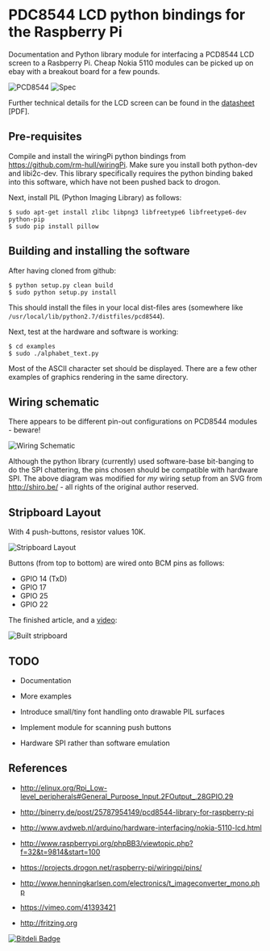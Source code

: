 PDC8544 LCD python bindings for the Raspberry Pi
================================================

Documentation and Python library module for interfacing a PCD8544 LCD 
screen to a Rasbperry Pi. Cheap Nokia 5110 modules can be picked up
on ebay with a breakout board for a few pounds.

![PCD8544](https://raw.github.com/rm-hull/pcd8544/master/doc/pcd8544.png) ![Spec](https://raw.github.com/rm-hull/pcd8544/master/doc/tech-spec/spec.png)

Further technical details for the LCD screen can be found in the 
[datasheet](https://raw.github.com/rm-hull/pcd8544/master/doc/tech-spec/datasheet.pdf) [PDF].

Pre-requisites
--------------
Compile and install the wiringPi python bindings from https://github.com/rm-hull/wiringPi. Make sure you install both python-dev and libi2c-dev. 
This library specifically requires the python binding baked into this software, which have
not been pushed back to drogon.

Next, install PIL (Python Imaging Library) as follows:

    $ sudo apt-get install zlibc libpng3 libfreetype6 libfreetype6-dev python-pip
    $ sudo pip install pillow

Building and installing the software
------------------------------------
After having cloned from github:

    $ python setup.py clean build
    $ sudo python setup.py install

This should install the files in your local dist-files ares (somewhere
like `/usr/local/lib/python2.7/distfiles/pcd8544`).

Next, test at the hardware and software is working:

    $ cd examples
    $ sudo ./alphabet_text.py

Most of the ASCII character set should be displayed. There are a few
other examples of graphics rendering in the same directory.

Wiring schematic
----------------
There appears to be different pin-out configurations on PCD8544 modules - beware!

![Wiring Schematic](https://raw.github.com/rm-hull/pcd8544/master/doc/wiring-diagram.png)

Although the python library (currently) used software-base bit-banging to do the SPI chattering, 
the pins chosen should be compatible with hardware SPI. The above diagram was modified for 
*my* wiring setup from an SVG from http://shiro.be/ - all rights of the original author reserved.

Stripboard Layout
-----------------
With 4 push-buttons, resistor values 10K.

![Stripboard Layout](https://raw.github.com/rm-hull/pcd8544/master/doc/schematic_bb.png)

Buttons (from top to bottom) are wired onto BCM pins as follows:

* GPIO 14 (TxD)
* GPIO 17 
* GPIO 25
* GPIO 22 

The finished article, and a [video](https://vimeo.com/58752313):

![Built stripboard](https://github.com/rm-hull/pcd8544/blob/master/doc/images/IMG_2544.JPG?raw=true)

TODO
----
* Documentation

* More examples

* Introduce small/tiny font handling onto drawable PIL surfaces

* Implement module for scanning push buttons 

* Hardware SPI rather than software emulation

References
----------
* http://elinux.org/Rpi_Low-level_peripherals#General_Purpose_Input.2FOutput_.28GPIO.29

* http://binerry.de/post/25787954149/pcd8544-library-for-raspberry-pi

* http://www.avdweb.nl/arduino/hardware-interfacing/nokia-5110-lcd.html

* http://www.raspberrypi.org/phpBB3/viewtopic.php?f=32&t=9814&start=100

* https://projects.drogon.net/raspberry-pi/wiringpi/pins/

* http://www.henningkarlsen.com/electronics/t_imageconverter_mono.php

* https://vimeo.com/41393421

* http://fritzing.org


[![Bitdeli Badge](https://d2weczhvl823v0.cloudfront.net/rm-hull/pcd8544/trend.png)](https://bitdeli.com/free "Bitdeli Badge")

